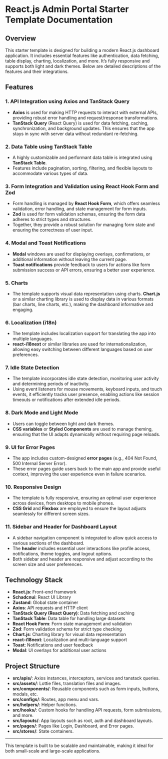 # React.js Admin Portal Starter Template Documentation

## Overview

This starter template is designed for building a modern React.js dashboard application. It includes essential features like authentication, data fetching, table display, charting, localization, and more. It’s fully responsive and supports both light and dark themes. Below are detailed descriptions of the features and their integrations.

## Features

### 1. API Integration using Axios and TanStack Query

- **Axios** is used for making HTTP requests to interact with external APIs, providing robust error handling and request/response transformations.
- **TanStack Query** (React Query) is used for data fetching, caching, synchronization, and background updates. This ensures that the app stays in sync with server data without redundant re-fetching.

### 2. Data Table using TanStack Table

- A highly customizable and performant data table is integrated using **TanStack Table**.
- Features include pagination, sorting, filtering, and flexible layouts to accommodate various types of data.

### 3. Form Integration and Validation using React Hook Form and Zod

- Form handling is managed by **React Hook Form**, which offers seamless validation, error handling, and state management for form inputs.
- **Zod** is used for form validation schemas, ensuring the form data adheres to strict types and structures.
- Together, they provide a robust solution for managing form state and ensuring the correctness of user input.

### 4. Modal and Toast Notifications

- **Modal** windows are used for displaying overlays, confirmations, or additional information without leaving the current page.
- **Toast notifications** provide feedback to users for actions like form submission success or API errors, ensuring a better user experience.

### 5. Charts

- The template supports visual data representation using charts. **Chart.js** or a similar charting library is used to display data in various formats (bar charts, line charts, etc.), making the dashboard informative and engaging.

### 6. Localization (i18n)

- The template includes localization support for translating the app into multiple languages.
- **react-i18next** or similar libraries are used for internationalization, allowing easy switching between different languages based on user preferences.

### 7. Idle State Detection

- The template incorporates idle state detection, monitoring user activity and determining periods of inactivity.
- Using event listeners for mouse movements, keyboard inputs, and touch events, it efficiently tracks user presence, enabling actions like session timeouts or notifications after extended idle periods.

### 8. Dark Mode and Light Mode

- Users can toggle between light and dark themes.
- **CSS variables** or **Styled Components** are used to manage theming, ensuring that the UI adapts dynamically without requiring page reloads.

### 9. UI for Error Pages

- The app includes custom-designed **error pages** (e.g., 404 Not Found, 500 Internal Server Error).
- These error pages guide users back to the main app and provide useful context, improving the user experience even in failure scenarios.

### 10. Responsive Design

- The template is fully responsive, ensuring an optimal user experience across devices, from desktops to mobile phones.
- **CSS Grid** and **Flexbox** are employed to ensure the layout adjusts seamlessly for different screen sizes.

### 11. Sidebar and Header for Dashboard Layout

- A sidebar navigation component is integrated to allow quick access to various sections of the dashboard.
- The **header** includes essential user interactions like profile access, notifications, theme toggles, and logout options.
- Both sidebar and header are responsive and adjust according to the screen size and user preferences.

## Technology Stack

- **React.js**: Front-end framework
- **Schadcnui**: React UI Library
- **Zustand**: Global state container
- **Axios**: API requests and HTTP client
- **TanStack Query (React Query)**: Data fetching and caching
- **TanStack Table**: Data table for handling large datasets
- **React Hook Form**: Form state management and validation
- **Zod**: Form validation schema for strict type checking
- **Chart.js**: Charting library for visual data representation
- **react-i18next**: Localization and multi-language support
- **Toast**: Notifications and user feedback
- **Modal**: UI overlays for additional user actions

## Project Structure

- **src/apis/**: Axios instances, interceptors, services and tanstack queries.
- **src/assets/**: Lottie files, translation files and images.
- **src/components/**: Reusable components such as form inputs, buttons, modals, etc.
- **src/configs/**: Routes, app menu and vars.
- **src/helpers/**: Helper functions.
- **src/hooks/**: Custom hooks for handling API requests, form submissions, and more.
- **src/layouts/**: App layouts such as root, auth and dashboard layouts.
- **src/pages/**: Pages like Login, Dashboard, and Error pages.
- **src/stores/**: State containers.

---

This template is built to be scalable and maintainable, making it ideal for both small-scale and large-scale applications.
